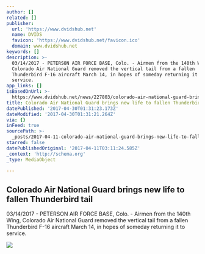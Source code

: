 ```yaml
---
author: []
related: []
publisher:
  url: 'https://www.dvidshub.net'
  name: DVIDS
  favicon: 'https://www.dvidshub.net/favicon.ico'
  domain: www.dvidshub.net
keywords: []
description: >-
  03/14/2017 - PETERSON AIR FORCE BASE, Colo. - Airmen from the 140th Wing,
  Colorado Air National Guard removed the vertical tail from a fallen
  Thunderbird F-16 aircraft March 14, in hopes of someday returning it to
  service.
app_links: []
isBasedOnUrl: >-
  https://www.dvidshub.net/news/227803/colorado-air-national-guard-brings-new-life-fallen-thunderbird-tail
title: Colorado Air National Guard brings new life to fallen Thunderbird tail
datePublished: '2017-04-30T01:31:23.173Z'
dateModified: '2017-04-30T01:31:21.264Z'
via: {}
inFeed: true
sourcePath: >-
  _posts/2017-04-11-colorado-air-national-guard-brings-new-life-to-fallen-thunde.md
starred: false
datePublishedOriginal: '2017-04-11T03:11:24.585Z'
_context: 'http://schema.org'
_type: MediaObject

---
```

<article style=""><h1>Colorado Air National Guard brings new life to fallen Thunderbird tail</h1><p>03/14/2017 - PETERSON AIR FORCE BASE, Colo. - Airmen from the 140th Wing, Colorado Air National Guard removed the vertical tail from a fallen Thunderbird F-16 aircraft March 14, in hopes of someday returning it to service.</p><img src="https://static.dvidshub.net/media/thumbs/photos/1703/3250320/1000w_q75.jpg" /></article>